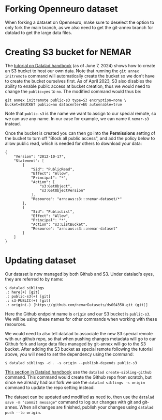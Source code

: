 # Forking Openneuro dataset

When forking a dataset on Openneuro, make sure to deselect the option to only fork the main branch, as we also need to get the git-annex branch for datalad to get the large data files.

# Creating S3 bucket for NEMAR

The [tutorial on Datalad handbook](https://handbook.datalad.org/en/latest/basics/101-139-s3.html) (as of June 7, 2024) shows how to create an S3 bucket to host our own data. Note that running the `git annex initremote` command will automatically create the bucket so we don't have to create the bucket ourselves first. As of April 2023, S3 also disables the ability to enable public access at bucket creation, thus we would need to change the `public=yes` to `no`. The modified command would thus be:
```
git annex initremote public-s3 type=S3 encryption=none \
bucket=$BUCKET public=no datacenter=EU autoenable=true
```

Note that `public-s3` is the name we want to assign to our special remote, so we can use any name. In our case for example, we can name it `nemar-s3` instead.

Once the bucket is created you can then go into the **Permissions** setting of the bucket to turn off "Block all public access", and add the policy below to allow public read, which is needed for others to download your data:
```
{
    "Version": "2012-10-17",
    "Statement": [
        {
            "Sid": "PublicRead",
            "Effect": "Allow",
            "Principal": "*",
            "Action": [
                "s3:GetObject",
                "s3:GetObjectVersion"
            ],
            "Resource": "arn:aws:s3:::nemar-dataset/*"
        },
        {
            "Sid": "PublicList",
            "Effect": "Allow",
            "Principal": "*",
            "Action": "s3:ListBucket",
            "Resource": "arn:aws:s3:::nemar-dataset"
        }
    ]
}
```

# Updating dataset

Our dataset is now managed by both Github and S3. Under datalad's eyes, they are referred to by name:
```
$ datalad siblings
.: here(+) [git]
.: public-s3(+) [git]
.: s3-PUBLIC(+) [git]
.: origin(-) [https://github.com/nemarDatasets/ds004350.git (git)]
```
Here the Github endpoint name is `origin` and our S3 bucket is `public-s3`. We will be using these names for other commands when working with these resources.

We would need to also tell datalad to associate the new S3 special remote with our github repo, so that when pushing changes metadata will go to our Github fork and large data files managed by git-annex will go to the S3 bucket. After adding the S3 bucket as special remote following the tutorial above, you will need to set the dependency using the command:
```
$ datalad siblings -d . -s origin --publish-depends public-s3
```
[This section in Datalad handbook](https://handbook.datalad.org/en/latest/basics/101-139-s3.html#publish-the-dataset) use the `datalad create-sibling-github` command. This command would create the Github repo from scratch, but since we already had our fork we use the `datalad siblings -s origin` command to update the repo setting instead.

The dataset can be updated and modified as need to, then use the `datalad save -m "commit message"` command to log our changes with git and git-annex. When all changes are finished, publish your changes  using `datalad push --to origin`.